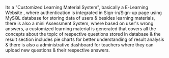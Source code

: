 Its a "Customized Learning Material System", basically a E-Learning Website , where authentication is integrated in Sign-in/Sign-up page using MySQL database for storing data of users &  besides learning materials, there is also a mini Assessment System, where based on user's wrong answers, a customized learning material is generated that covers all the concepts about the topic of respective questions stored in database & the result section includes pie charts for better understanding of  result analysis & there is also a administrative dashboard for teachers where they can upload new questions & their respective answers. 
